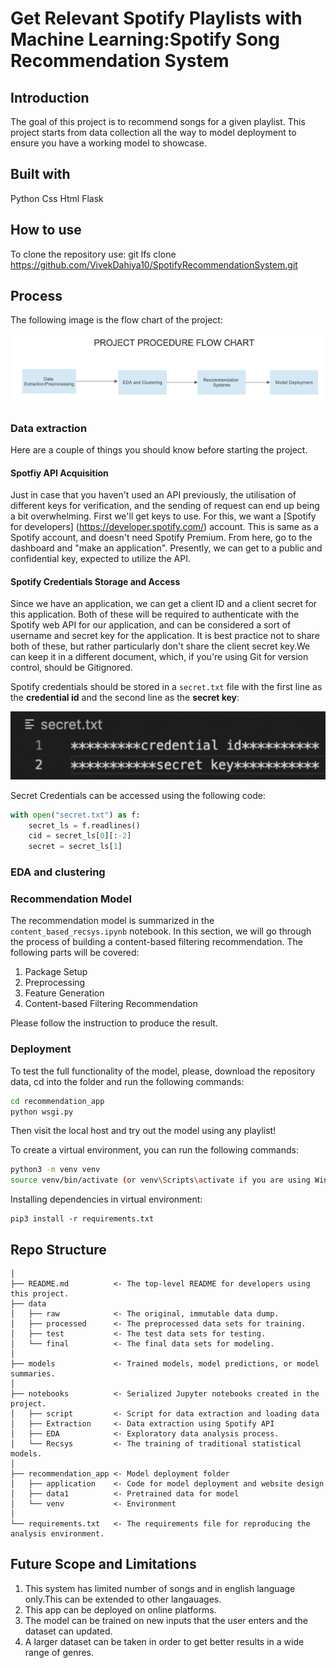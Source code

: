 # Get Relevant Spotify Playlists with Machine Learning:Spotify Song Recommendation System


## Introduction

The goal of this project is to recommend songs for a given playlist. This project starts from data collection all the way to model deployment to ensure you have a working model to showcase.

## Built with
Python
Css
Html
Flask

## How to use 
To clone the repository use:
git lfs clone https://github.com/VivekDahiya10/SpotifyRecommendationSystem.git

## Process

The following image is the flow chart of the project:

![Flowchart](Flow_chart.png)
### Data extraction

Here are a couple of things you should know before starting the project.

#### Spotfiy API Acquisition
Just in case that you haven't used an API previously, the utilisation of different keys for verification, and the sending of request can end up being a bit overwhelming. First we'll get  keys to use. For this, we want a [Spotify for developers] (https://developer.spotify.com/) account. This is same as a Spotify account, and doesn't need Spotify Premium. From here, go to the dashboard and "make an application". Presently, we can get to a public and confidential key, expected to utilize the API.
#### Spotify Credentials Storage and Access

Since we have an application, we can get a client ID and a client secret for this application. Both of these will be required to authenticate with the Spotify web API for our application, and can be considered a sort of username and secret key for the application. It is best practice not to share both of these, but rather particularly don't share the client secret key.We can keep it in a different document, which, if you're using Git for version control, should  be Gitignored.

Spotify credentials should be stored in a `secret.txt` file with the first line as the **credential id** and the second line as the **secret key**:


![Secretkey](Secretcredentials.png)

Secret Credentials can be accessed using the following code:

```python
with open("secret.txt") as f:
    secret_ls = f.readlines()
    cid = secret_ls[0][:-2]
    secret = secret_ls[1]
```

### EDA and clustering

### Recommendation Model
The recommendation model is summarized in the `content_based_recsys.ipynb` notebook. In this section, we will go through the process of building a content-based filtering recommendation. The following parts will be covered:

1. Package Setup
2. Preprocessing
3. Feature Generation
4. Content-based Filtering Recommendation

Please follow the instruction to produce the result.

### Deployment

To test the full functionality of the model, please, download the repository data, cd into the folder and run the following commands:
```sh
cd recommendation_app
python wsgi.py
```
Then visit the local host and try out the model using any playlist!

To create a virtual environment, you can run the following commands:
```sh
python3 -m venv venv
source venv/bin/activate (or venv\Scripts\activate if you are using Windows)
```
Installing dependencies in virtual environment:
```
pip3 install -r requirements.txt
```

## Repo Structure
```
│
├── README.md          <- The top-level README for developers using this project.
├── data
│   ├── raw            <- The original, immutable data dump.
│   ├── processed      <- The preprocessed data sets for training.
│   ├── test           <- The test data sets for testing.
│   └── final          <- The final data sets for modeling.
│
├── models             <- Trained models, model predictions, or model summaries.
│
├── notebooks          <- Serialized Jupyter notebooks created in the project.
│   ├── script         <- Script for data extraction and loading data
│   ├── Extraction     <- Data extraction using Spotify API
│   ├── EDA            <- Exploratory data analysis process.
│   └── Recsys         <- The training of traditional statistical models.
│
├── recommendation_app <- Model deployment folder
│   ├── application    <- Code for model deployment and website design
│   ├── data1          <- Pretrained data for model
│   └── venv           <- Environment
│
└── requirements.txt   <- The requirements file for reproducing the analysis environment.
```
## Future Scope and Limitations
1. This system has limited number of songs and in english language only.This can be extended to other langauages.
2. This app can be deployed on online platforms.
3. The model can be trained on new inputs that the user enters and the dataset can updated.
4. A larger dataset can be taken in order to get better results in a wide range of genres.
